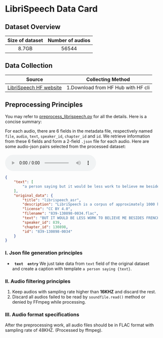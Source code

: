# LibriSpeech Data Card
## Dataset Overview
|Size of dataset|Number of audios|
|:----:|:-----:|
|8.7GB| 56544 |
## Data Collection

|Source|<center>Collecting Method<center>|
|:---------:|:--------|
| [LibriSpeech HF website](https://huggingface.co/datasets/librispeech_asr)  |1.Download from HF Hub with HF cli <br>
## Preprocessing Principles

You may refer to [preprocess_librispeech.py](/data_preprocess/preprocess_librispeech.py) for all the details. Here is a concise summary:

For each audio, there are 6 fields in the metadata file, respectively named `file`, `audio`, `text`, `speaker_id`, `chapter_id` and `id`. We retrieve information
from these 6 fields and form a 2-field `.json` file for each audio. Here are some audio-json pairs selected from the processed dataset:


#### 
<audio id="audio" controls="controls" preload="yes">
      <source id="flac" src="1.flac">
</audio><br>

```json
{
    "text": [
        "a person saying but it would be less work to believe me besides frenchmen englishmen americans danes and norwegians catch these cod by the thousands they're eaten in prodigious quantities and without"
    ],
    "original_data": {
        "title": "librispeech_asr",
        "description": "LibriSpeech is a corpus of approximately 1000 hours of 16kHz read English speech, prepared by Vassil Panayotov with the assistance of Daniel Povey. ",
        "license": "CC BY 4.0",
        "filename": "839-130898-0034.flac",
        "text": "BUT IT WOULD BE LESS WORK TO BELIEVE ME BESIDES FRENCHMEN ENGLISHMEN AMERICANS DANES AND NORWEGIANS CATCH THESE COD BY THE THOUSANDS THEY'RE EATEN IN PRODIGIOUS QUANTITIES AND WITHOUT",
        "speaker_id": 839,
        "chapter_id": 130898,
        "id": "839-130898-0034"
    }
}
```




### I. Json file generation principles 
-  **` text  entry`** We just take data from `text` field of the original dataset and create a caption with template `a person saying {text}`.

### II. Audio filtering principles
1. Keep audios with sampling rate higher than **16KHZ** and discard the rest.
2. Discard all audios failed to be read by `soundfile.read()` method or denied by FFmpeg while processing.
### III. Audio format specifications
After the preprocessing work, all audio files should be in FLAC format with sampling rate of 48KHZ. (Processed by ffmpeg).
